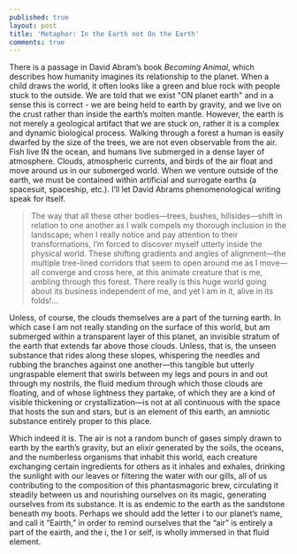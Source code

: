 ```yaml
---
published: true
layout: post
title: 'Metaphor: In the Earth not On the Earth'
comments: true
---
```

There is a passage in David Abram’s book _Becoming Animal_, which describes how humanity imagines its relationship to the planet. When a child draws the world, it often looks like a green and blue rock with people stuck to the outside. We are told that we exist "ON planet earth" and in a sense this is correct - we are being held to earth by gravity, and we live on the crust rather than inside the earth’s molten mantle. However, the earth is not merely a geological artifact that we are stuck on, rather it is a complex and dynamic biological process. Walking through a forest a human is easily dwarfed by the size of the trees, we are not even observable from the air. Fish live IN the ocean, and humans live submerged in a dense layer of atmosphere. Clouds, atmospheric currents, and birds of the air float and move around us in our submerged world. When we venture outside of the earth, we must be contained within artificial and surrogate earths (a spacesuit, spaceship, etc.). I’ll let David Abrams phenomenological writing speak for itself.

> The way that all these other bodies—trees, bushes, hillsides—shift in relation to one another as I walk compels my thorough inclusion in the landscape; when I really notice and pay attention to their transformations, I’m forced to discover myself utterly inside the physical world. These shifting gradients and angles of alignment—the multiple tree-lined corridors that seem to open around me as I move—all converge and cross here, at this animate creature that is me, ambling through this forest. There really is this huge world going about its business independent of me, and yet I am in it, alive in its folds!…
>
Unless, of course, the clouds themselves are a part of the turning earth. In which case I am not really standing on the surface of this world, but am submerged within a transparent layer of this planet, an invisible stratum of the earth that extends far above those clouds. Unless, that is, the unseen substance that rides along these slopes, whispering the needles and rubbing the branches against one another—this tangible but utterly ungraspable element that swirls between my legs and pours in and out through my nostrils, the fluid medium through which those clouds are floating, and of whose lightness they partake, of which they are a kind of visible thickening or crystallization—is not at all continuous with the space that hosts the sun and stars, but is an element of this earth, an amniotic substance entirely proper to this place.
>
Which indeed it is. The air is not a random bunch of gases simply drawn to earth by the earth’s gravity, but an elixir generated by the soils, the oceans, and the numberless organisms that inhabit this world, each creature exchanging certain ingredients for others as it inhales and exhales, drinking the sunlight with our leaves or filtering the water with our gills, all of us contributing to the composition of this phantasmagoric brew, circulating it steadily between us and nourishing ourselves on its magic, generating ourselves from its substance. It is as endemic to the earth as the sandstone beneath my boots. Perhaps we should add the letter i to our planet’s name, and call it “Eairth,” in order to remind ourselves that the “air” is entirely a part of the eairth, and the i, the I or self, is wholly immersed in that fluid element.

